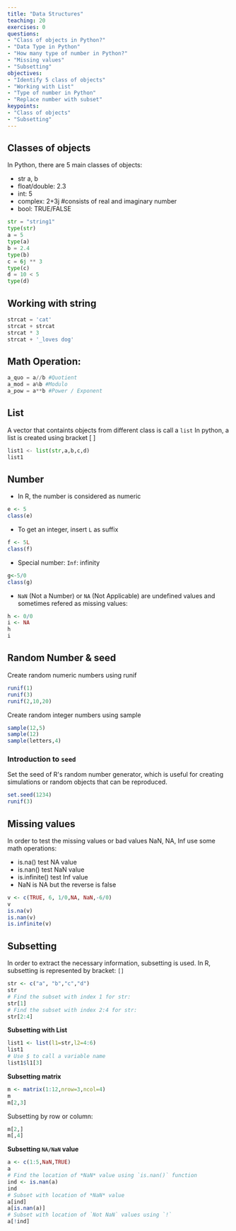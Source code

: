 ```yaml
---
title: "Data Structures"
teaching: 20
exercises: 0
questions:
- "Class of objects in Python?"
- "Data Type in Python"
- "How many type of number in Python?"
- "Missing values"
- "Subsetting"
objectives:
- "Identify 5 class of objects"
- "Working with List"
- "Type of number in Python"
- "Replace number with subset"
keypoints:
- "Class of objects"
- "Subsetting" 
---
```


## Classes of objects
In Python, there are 5 main classes of objects:
* str a, b
* float/double: 2.3
* int: 5 
* complex: 2+3j #consists of real and imaginary number
* bool: TRUE/FALSE

```python
str = "string1"
type(str)
a = 5
type(a)
b = 2.4
type(b)
c = 6j ** 3
type(c)
d = 10 < 5
type(d)
```

## Working with string

```python
strcat = 'cat'
strcat + strcat
strcat * 3
strcat + '_loves dog'
```

## Math Operation:

```python
a_quo = a//b #Quotient
a_mod = a%b #Modulo
a_pow = a**b #Power / Exponent 
```

## List
A vector that containts objects from different class is call a `list`
In python, a list is created using bracket [ ]

```python
list1 <- list(str,a,b,c,d)
list1
```

## Number
* In R, the number is considered as numeric
```r
e <- 5
class(e)
```
* To get an integer, insert `L` as suffix
```r
f <- 5L
class(f)
```
* Special number: `Inf`: infinity
```r
g<-5/0
class(g)
```
* `NaN` (Not a Number) or `NA` (Not Applicable) are undefined values and sometimes refered as missing values:
```r
h <- 0/0
i <- NA
h
i
```

## Random Number & seed
Create random numeric numbers using runif
```r
runif(1)
runif(3)
runif(2,10,20)
```

Create random integer numbers using sample
```r
sample(12,5)
sample(12)
sample(letters,4)
```

### Introduction to `seed`
Set the seed of R's random number generator, which is useful for creating simulations or random objects that can be reproduced.
```r
set.seed(1234)
runif(3)
```

## Missing values
In order to test the missing values or bad values NaN, NA, Inf use some math operations:
* is.na() test NA value
* is.nan() test NaN value
* is.infinite() test Inf value
* NaN is NA but the reverse is false
```r
v <- c(TRUE, 6, 1/0,NA, NaN,-6/0)
v
is.na(v)
is.nan(v)
is.infinite(v)
```

## Subsetting

In order to extract the necessary information, subsetting is used.
In R, subsetting is represented by bracket: `[]`

```r
str <- c("a", "b","c","d")
str
# Find the subset with index 1 for str:
str[1]
# Find the subset with index 2:4 for str:
str[2:4]
```

**Subsetting with List**
```r
list1 <- list(l1=str,l2=4:6)
list1
# Use $ to call a variable name
list1$l1[3]
```

**Subsetting matrix**
```r
m <- matrix(1:12,nrow=3,ncol=4)
m
m[2,3]
```
Subsetting by row or column:
```r
m[2,]
m[,4]
```

**Subsetting `NA/NaN` value**
```r
a <- c(1:5,NaN,TRUE)
a
# Find the location of *NaN* value using `is.nan()` function
ind <- is.nan(a)
ind
# Subset with location of *NaN* value
a[ind]
a[is.nan(a)]
# Subset with location of `Not NaN` values using `!`
a[!ind]
```



